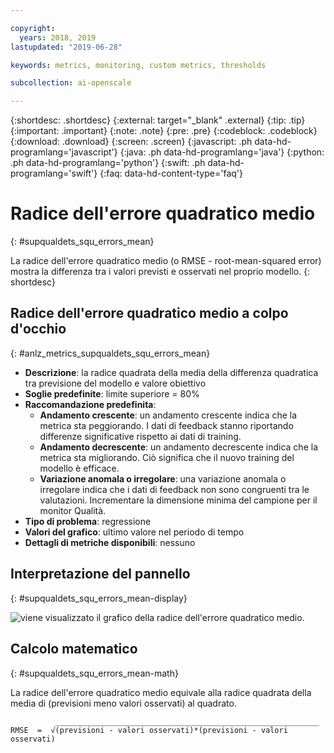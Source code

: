 ```yaml
---

copyright:
  years: 2018, 2019
lastupdated: "2019-06-28"

keywords: metrics, monitoring, custom metrics, thresholds

subcollection: ai-openscale

---
```


{:shortdesc: .shortdesc}
{:external: target="_blank" .external}
{:tip: .tip}
{:important: .important}
{:note: .note}
{:pre: .pre}
{:codeblock: .codeblock}
{:download: .download}
{:screen: .screen}
{:javascript: .ph data-hd-programlang='javascript'}
{:java: .ph data-hd-programlang='java'}
{:python: .ph data-hd-programlang='python'}
{:swift: .ph data-hd-programlang='swift'}
{:faq: data-hd-content-type='faq'}

# Radice dell'errore quadratico medio
{: #supqualdets_squ_errors_mean}

La radice dell'errore quadratico medio (o RMSE - root-mean-squared error) mostra la differenza tra i valori previsti e osservati nel proprio modello.
{: shortdesc}

## Radice dell'errore quadratico medio a colpo d'occhio
{: #anlz_metrics_supqualdets_squ_errors_mean}

- **Descrizione**: la radice quadrata della media della differenza quadratica tra previsione del modello e valore obiettivo
- **Soglie predefinite**: limite superiore = 80%
- **Raccomandazione predefinita**:
   - **Andamento crescente**: un andamento crescente indica che la metrica sta peggiorando. I dati di feedback stanno riportando differenze significative rispetto ai dati di training.
   - **Andamento decrescente**: un andamento decrescente indica che la metrica sta migliorando. Ciò significa che il nuovo training del modello è efficace.
   - **Variazione anomala o irregolare**: una variazione anomala o irregolare indica che i dati di feedback non sono congruenti tra le valutazioni. Incrementare la dimensione minima del campione per il monitor Qualità.
- **Tipo di problema**: regressione
- **Valori del grafico**: ultimo valore nel periodo di tempo
- **Dettagli di metriche disponibili**: nessuno

## Interpretazione del pannello
{: #supqualdets_squ_errors_mean-display}

![viene visualizzato il grafico della radice dell'errore quadratico medio.](images/xxxx.png)

## Calcolo matematico
{: #supqualdets_squ_errors_mean-math}

La radice dell'errore quadratico medio equivale alla radice quadrata della media di (previsioni meno valori osservati) al quadrato.

```
          ___________________________________________________________
RMSE  =  √(previsioni - valori osservati)*(previsioni - valori osservati)
```
